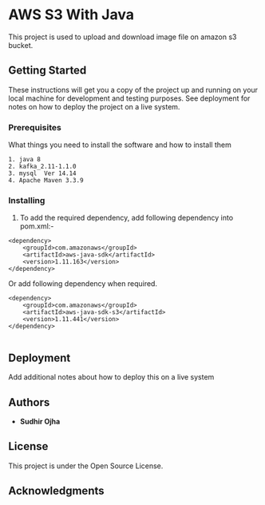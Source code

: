 # AWS S3 With Java 

This project is used to upload and download image file on amazon s3 bucket.

## Getting Started

These instructions will get you a copy of the project up and running on your local machine for development and testing purposes. See deployment for notes on how to deploy the project on a live system.

### Prerequisites

What things you need to install the software and how to install them

```
1. java 8
2. kafka_2.11-1.1.0
3. mysql  Ver 14.14
4. Apache Maven 3.3.9
```

### Installing

1. To add the required dependency, add following dependency into pom.xml:-

```
<dependency>
    <groupId>com.amazonaws</groupId>
    <artifactId>aws-java-sdk</artifactId>
    <version>1.11.163</version>
</dependency>

```

Or add following dependency when required.

```
<dependency>
    <groupId>com.amazonaws</groupId>
    <artifactId>aws-java-sdk-s3</artifactId>
    <version>1.11.441</version>
</dependency>


```


## Deployment

Add additional notes about how to deploy this on a live system

## Authors

* **Sudhir Ojha** 

## License

This project is under the Open Source License.

## Acknowledgments


